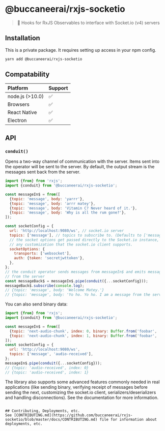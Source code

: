 # @buccaneerai/rxjs-socketio
> 🚰 Hooks for RxJS Observables to interface with Socket.io (v4) servers

## Installation
This is a private package. It requires setting up access in your npm config.

```bash
yarn add @buccaneerai/rxjs-socketio
```

## Compatability

| Platform | Support |
| :--- | :--- |
| node.js \(&gt;10.0\) | ✅ |
| Browsers | ✅ |
| React Native | ✅ |
| Electron | ✅ |

## API

### `conduit()`
Opens a two-way channel of communication with the server.  Items sent into
the operator will be sent to the server.  By default, the output stream is the messages
sent back from the server.
```js
import {from} from 'rxjs';
import {conduit} from '@buccaneerai/rxjs-socketio';

const messageIn$ = from([
  {topic: 'message', body: 'yarrr'},
  {topic: 'message', body: 'arrr matey'},
  {topic: 'message', body: 'Vitamin C? Never heard of it.'},
  {topic: 'message', body: 'Why is all the rum gone?'},
]);

const socketConfig = {
  url: 'http://localhost:9080/ws', // socket.io server
  topics: ['message'], // topics to subscribe to. (Defaults to ['message']).
  // the socket options get passed directly to the Socket.io instance, allowing
  // any customization that the socket.io client supports.
  socketOptions: {
    transports: ['websocket'],
    auth: {token: 'secretjwttoken'},
  },
}; 
// the conduit operator sends messages from messageIn$ and emits messages 
// from the server
const messageBack$ = messageIn$.pipe(conduit({...socketConfig}));
messageBack$.subscribe(console.log);
// {topic: 'message', body: 'Welcome Matey.'}
// {topic: 'message', body: 'Yo ho. Yo ho. I am a message from the server.'}
```

You can also send binary data:
```js
import {from} from 'rxjs';
import {conduit} from '@buccaneerai/rxjs-socketio';

const messageIn$ = from([
  {topic: 'next-audio-chunk', index: 0, binary: Buffer.from('foobar', 'base64')},
  {topic: 'next-audio-chunk', index: 1, binary: Buffer.from('foobar', 'base64')},
]);
const socketConfig = {
  url: 'http://localhost:9080/ws',
  topics: ['message', 'audio-received'],
};
messageIn$.pipe(conduit({...socketConfig}));
// {topic: 'audio-received', index: 0}
// {topic: 'audio-received', index: 1}
```

The library also supports some advanced features commonly needed in real applications (like sending binary, verifying receipt of messages before sending the next, customizing the socket.io client, serializers/deserializers and handling disconnections).  See the documentation for more information.

```

## Contributing, Deployments, etc.
See [CONTRIBUTING.md](https://github.com/buccaneerai/rxjs-socketio/blob/master/docs/CONTRIBUTING.md) file for information about deployments, etc.
